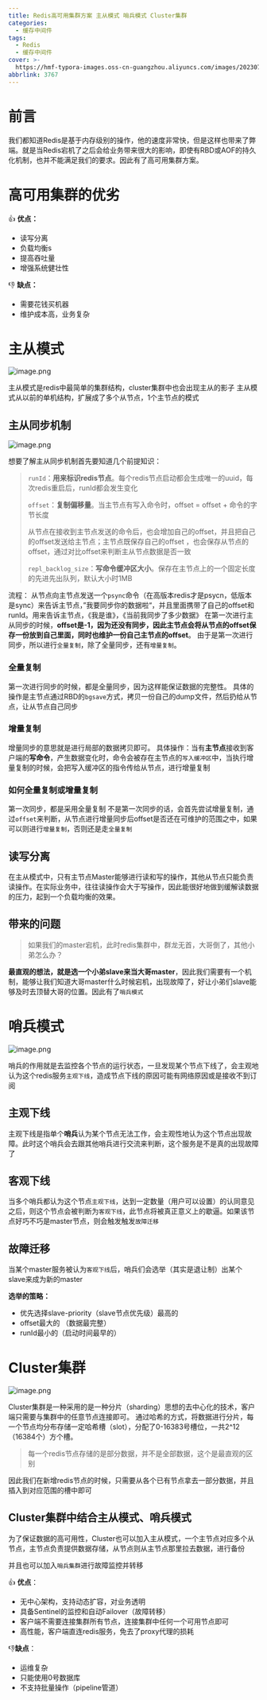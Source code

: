```yaml
---
title: Redis高可用集群方案 主从模式 哨兵模式 Cluster集群
categories:
  - 缓存中间件
tags:
  - Redis
  - 缓存中间件
cover: >-
  https://hmf-typora-images.oss-cn-guangzhou.aliyuncs.com/images/202307091752364.png
abbrlink: 3767
---
```



# 前言
我们都知道Redis是基于内存级别的操作，他的速度非常快，但是这样也带来了弊端。就是当Redis宕机了之后会给业务带来很大的影响，即使有RBD或AOF的持久化机制，也并不能满足我们的要求。因此有了高可用集群方案。

# 高可用集群的优劣
👍 **优点：**
- 读写分离
- 负载均衡s
- 提高吞吐量
- 增强系统健壮性

👎 **缺点：**
- 需要花钱买机器
- 维护成本高，业务复杂

# 主从模式
![image.png](https://p6-juejin.byteimg.com/tos-cn-i-k3u1fbpfcp/57500d341cee4467a2acee67f808176b~tplv-k3u1fbpfcp-watermark.image?)

主从模式是redis中最简单的集群结构，cluster集群中也会出现主从的影子
主从模式从以前的单机结构，扩展成了多个从节点，1个主节点的模式


## 主从同步机制


![image.png](https://p3-juejin.byteimg.com/tos-cn-i-k3u1fbpfcp/d243e47d237942c78d99937f66182df0~tplv-k3u1fbpfcp-watermark.image?)

想要了解主从同步机制首先要知道几个前提知识：

> `runId`：**用来标识redis节点**。每个redis节点启动都会生成唯一的uuid，每次redis重启后，runId都会发生变化
> 
> `offset`：**复制偏移量**。当主节点有写入命令时，offset = offset + 命令的字节长度
> 
> 从节点在接收到主节点发送的命令后，也会增加自己的offset，并且把自己的offset发送给主节点；主节点既保存自己的offset ，也会保存从节点的offset，通过对比offset来判断主从节点数据是否一致
>
> `repl_backlog_size`：**写命令缓冲区大小**。保存在主节点上的一个固定长度的先进先出队列，默认大小时1MB

流程：
从节点向主节点发送一个`psync`命令（在高版本redis才是psycn，低版本是sync）来告诉主节点，”我要同步你的数据啦“，并且里面携带了自己的offset和runId。用来告诉主节点，《我是谁》，《当前我同步了多少数据》
在第一次进行主从同步的时候，**offset是-1，因为还没有同步，因此主节点会将从节点的offset保存一份放到自己里面，同时也维护一份自己主节点的offset**。
由于是第一次进行同步，所以进行`全量复制`，除了全量同步，还有`增量复制`。

### 全量复制
第一次进行同步的时候，都是全量同步，因为这样能保证数据的完整性。
具体的操作是主节点通过RBD的`bgsave`方式，拷贝一份自己的dump文件，然后扔给从节点，让从节点自己同步
### 增量复制
增量同步的意思就是进行局部的数据拷贝即可。
具体操作：当有**主节点**接收到客户端的**写命令**，产生数据变化时，命令会被存在主节点的`写入缓冲区`中，当执行增量复制的时候，会把写入缓冲区的指令传给从节点，进行增量复制

### 如何全量复制或增量复制
第一次同步，都是采用全量复制
不是第一次同步的话，会首先尝试增量复制，通过`offset`来判断，从节点进行增量同步后offset是否还在可维护的范围之中，如果可以则进行`增量复制`，否则还是走`全量复制`

## 读写分离
在主从模式中，只有主节点Master能够进行读和写的操作，其他从节点只能负责读操作。在实际业务中，往往读操作会大于写操作，因此能很好地做到缓解读数据的压力，起到一个负载均衡的效果。

## 带来的问题

> 如果我们的master宕机，此时redis集群中，群龙无首，大哥倒了，其他小弟怎么办？

**最直观的想法，就是选一个小弟slave来当大哥master**，因此我们需要有一个机制，能够让我们知道大哥master什么时候宕机，出现故障了，好让小弟们slave能够及时去顶替大哥的位置。因此有了`哨兵模式`

# 哨兵模式

![image.png](https://p1-juejin.byteimg.com/tos-cn-i-k3u1fbpfcp/306515b30fdc4b85a974f2d13e3e624b~tplv-k3u1fbpfcp-watermark.image?)

哨兵的作用就是去监控各个节点的运行状态，一旦发现某个节点下线了，会主观地认为这个redis服务`主观下线`，造成节点下线的原因可能有网络原因或是接收不到订阅

## 主观下线

主观下线是指单个**哨兵**认为某个节点无法工作，会主观性地认为这个节点出现故障。此时这个哨兵会去跟其他哨兵进行交流来判断，这个服务是不是真的出现故障了

## 客观下线

当多个哨兵都认为这个节点`主观下线`，达到一定数量（用户可以设置）的认同意见之后，则这个节点会被判断为`客观下线`，此节点将被真正意义上的歇逼。如果该节点好巧不巧是master节点，则会触发触发`故障迁移`

## 故障迁移

当某个master服务被认为`客观下线`后，哨兵们会选举（其实是退让制）出某个slave来成为新的master

**选举的策略：**
- 优先选择slave-priority（slave节点优先级）最高的
- offset最大的 （数据最完整）
- runId最小的（启动时间最早的）

# Cluster集群

![image.png](https://p3-juejin.byteimg.com/tos-cn-i-k3u1fbpfcp/10960a71c3c34a2ba5727f83ab5f1f1b~tplv-k3u1fbpfcp-watermark.image?)

Cluster集群是一种采用的是一种分片（sharding）思想的去中心化的技术，客户端只需要与集群中的任意节点连接即可。
通过哈希的方式，将数据进行分片，每一个节点均分布存储一定哈希槽（slot），分配了0-16383号槽位，一共2^12（16384个）方个槽。
> 每一个redis节点存储的是部分数据，并不是全部数据，这个是最直观的区别

因此我们在新增redis节点的时候，只需要从各个已有节点拿去一部分数据，并且插入到对应范围的槽中即可

## Cluster集群中结合主从模式、哨兵模式

为了保证数据的高可用性，Cluster也可以加入主从模式，一个主节点对应多个从节点，主节点负责提供数据存储，从节点则从主节点那里拉去数据，进行备份

并且也可以加入`哨兵集群`进行故障监控并转移

👍 **优点**：

- 无中心架构，支持动态扩容，对业务透明
- 具备Sentinel的监控和自动Failover（故障转移）
- 客户端不需要连接集群所有节点，连接集群中任何一个可用节点即可
- 高性能，客户端直连redis服务，免去了proxy代理的损耗

👎**缺点**：

- 运维复杂
- 只能使用0号数据库
- 不支持批量操作（pipeline管道）
